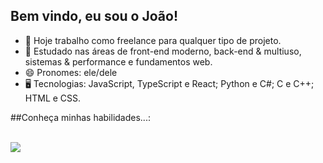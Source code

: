 ## Bem vindo, eu sou o João!

- 🔭 Hoje trabalho como freelance para qualquer tipo de projeto. 
- 🌱 Estudado nas áreas de front-end moderno, back-end & multiuso, sistemas & performance e fundamentos web.
- 😄 Pronomes: ele/dele
- 🖥️ Tecnologias: JavaScript, TypeScript e React; Python e C#; C e C++; HTML e CSS.

##Conheça minhas habilidades...:

<div style="display: inline_block"><br>
  <img src="https://tenor.com/view/hoodbender-rdcworld-hoodavatar-hood-avatar-gif-7373043062452024678.gif">
</div>
